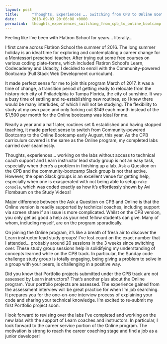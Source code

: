 ```yaml
---
layout: post
title:      "Thoughts, Experiences …. Switching from CPB to Online Bootcamp"
date:       2018-09-03 20:06:08 +0000
permalink:  thoughts_experiences_switching_from_cpb_to_online_bootcamp
---
```



Feeling like I’ve been with Flatiron School for years… literally… 

I first came across Flatiron School the summer of 2016. The long summer holiday is an ideal time for exploring and contemplating a career change for a Montessori preschool teacher. After trying out some free courses on various coding plate-forms, which included Flatiron School’s Learn, Codecademy and Udacity, I decided to enroll with the Community-powered Bootcamp (Full Stack Web Development curriculum). 

It made perfect sense for me to join this program March of 2017. It was a time of change, a transition period of getting ready to relocate from the history rich city of Philadelphia to Tampa Florida, the city of sunshine. It was a busy time of settling and re-establishing new routines, so I knew there would be many interludes, of which I will not be studying. The flexibility to study at my own pace and only forking out $149 each month instead of the $1,500 per month for the Online bootcamp was ideal for me.

Nearly a year and a half later, routines set & established and having stopped teaching, it made perfect sense to switch from Community-powered Bootcamp to the Online Bootcamp early August, this year. As the CPB curriculum covered is the same as the Online program, my completed labs carried over seamlessly. 

Thoughts, experiences… working on the labs without access to technical coach support and Learn instructor lead study group is not an easy task, especially when there’s a problem in finishing up a lab. Ask a Question on the CPB and the community-bootcamp Slack group is not that active. However, the open Slack groups is an excellent venue for getting help, especially when one is exasperated with not being able to setup ```rake console```, which was coded exactly as how it’s effortlessly shown by Avi Flombaum on the Study Videos!

Major difference between the Ask a Question on CPB and Online is that the Online version is readily supported by technical coaches, including support via screen share if an issue is more complicated. Whilst on the CPB version, you only get as good a help as your next fellow students can give. Many of whom, including myself, are on the program sporadically.

On joining the Online program, it’s like a breath of fresh air to discover the Learn instructor lead study groups! I’ve lost count on the exact number that I attended… probably around 20 sessions in the 3 weeks since switching over. These study group sessions help in solidifying my understanding of concepts learned while on the CPB track. In particular, the Sunday code challenge study group is totally engaging, being giving a problem to solve in a group with your peers, is challenging in a positive way.   

Did you know that Portfolio projects submitted under the CPB track are not assessed by Learn instructors? That’s another plus about the Online program. Your portfolio projects are assessed. The experience gained from the assessment interview will be great practice for when I’m job searching. It prepares you for the one-on-one interview process of explaining your code and sharing your technical knowledge. I’m excited to re-submit my first Portfolio project soon.

I look forward to revising over the labs I’ve completed and working on the new labs with the support of Learn coaches and instructors. In particular, I look forward to the career service portion of the Online program. The motivation is strong to reach the career coaching stage and find a job as a junior developer!

